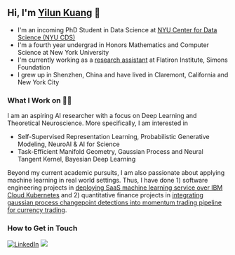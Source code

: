 ## Hi, I'm [Yilun Kuang](https://yilunkuang.github.io/) 👋

- I'm an incoming PhD Student in Data Science at [NYU Center for Data Science (NYU CDS)](https://cds.nyu.edu/)
- I'm a fourth year undergrad in Honors Mathematics and Computer Science at New York University
- I'm currently working as a [research assistant](https://www.simonsfoundation.org/people/yilun-kuang/) at Flatiron Institute, Simons Foundation
- I grew up in Shenzhen, China and have lived in Claremont, California and New York City

### What I Work on 🧑‍💻
I am an aspiring AI researcher with a focus on Deep Learning and Theoretical Neuroscience. More specifically, I am interested in

- Self-Supervised Representation Learning, Probabilistic Generative Modeling, NeuroAI & AI for Science
- Task-Efficient Manifold Geometry, Gaussian Process and Neural Tangent Kernel, Bayesian Deep Learning

Beyond my current academic pursuits, I am also passionate about applying machine learning in real world settings. Thus, I have done 1) software engineering projects in [deploying SaaS machine learning service over IBM Cloud Kubernetes](https://github.com/YilunKuang/Scalable-MNIST-on-Kubernetes) and 2) quantitative finance projects in [integrating gaussian process changepoint detections into momentum trading pipeline for currency trading](https://github.com/charliezchen/currency-change-point-detection). 

### How to Get in Touch
<a href="https://www.linkedin.com/in/yilun-mark-kuang/">![LinkedIn](https://img.shields.io/badge/LinkedIn-0077B5?style=for-the-badge&logo=linkedin&logoColor=white)</a>
<a href="https://twitter.com/KuangYilun"><img src="https://img.shields.io/badge/twitter-%231DA1F2.svg?&style=for-the-badge&logo=twitter&logoColor=white" /></a>

<!---
YilunKuang/YilunKuang is a ✨ special ✨ repository because its `README.md` (this file) appears on your GitHub profile.
You can click the Preview link to take a look at your changes.

- 👋 Hi, I’m @YilunKuang
- 👀 I’m interested in ...
- 🌱 I’m currently learning ...
- 💞️ I’m looking to collaborate on ...
- 📫 How to reach me ...
--->
